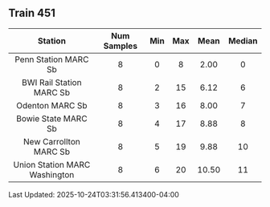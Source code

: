 ## Train 451

| Station | Num Samples | Min | Max | Mean | Median |
| :-----: | :---------: | :-: | :-: | :--: | :----: |
| Penn Station MARC Sb | 8 | 0 | 8 | 2.00 | 0 |
| BWI Rail Station MARC Sb | 8 | 2 | 15 | 6.12 | 6 |
| Odenton MARC Sb | 8 | 3 | 16 | 8.00 | 7 |
| Bowie State MARC Sb | 8 | 4 | 17 | 8.88 | 8 |
| New Carrollton MARC Sb | 8 | 5 | 19 | 9.88 | 10 |
| Union Station MARC Washington | 8 | 6 | 20 | 10.50 | 11 |


Last Updated: 2025-10-24T03:31:56.413400-04:00